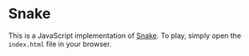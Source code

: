 Snake
=====

This is a JavaScript implementation of [Snake](http://en.wikipedia.org/wiki/Snake_(video_game)). To play, 
simply open the `index.html` file in your browser.